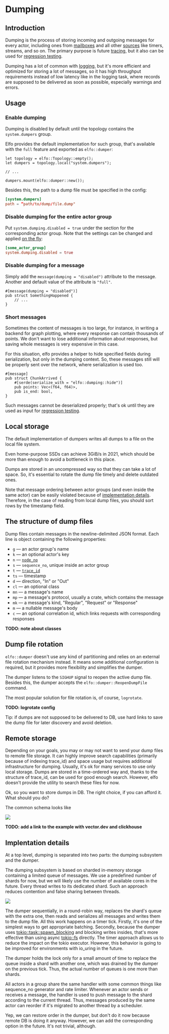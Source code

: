 # Dumping

## Introduction

Dumping is the process of storing incoming and outgoing messages for every actor, including ones from [mailboxes][mailbox] and all other [sources][source] like timers, streams, and so on. The primary purpose is future [tracing][tracing], but it also can be used for [regression testing][regression].

Dumping has a lot of common with [logging][logging], but it's more efficient and optimized for storing a lot of messages, so it has high throughput requirements instead of low latency like in the logging task, where records are supposed to be delivered as soon as possible, especially warnings and errors.

## Usage

### Enable dumping

Dumping is disabled by default until the topology contains the `system.dumpers` group.

Elfo provides the default implementation for such group, that's available with the `full` feature and exported as `elfo::dumper`:
```rust,ignore
let topology = elfo::Topology::empty();
let dumpers = topology.local("system.dumpers");

// ...

dumpers.mount(elfo::dumper::new());
```

Besides this, the path to a dump file must be specified in the config:
```toml
[system.dumpers]
path = “path/to/dump/file.dump"
```

### Disable dumping for the entire actor group

Put `system.dumping.disabled = true` under the section for the corresponding actor group. Note that the settings can be changed and applied [on the fly][configs]:
```toml
[some_actor_group]
system.dumping.disabled = true
```

### Disable dumping for a message

Simply add the `message(dumping = "disabled")` attribute to the message. Another and default value of the attribute is `"full"`.
```rust,ignore
#[message(dumping = "disabled")]
pub struct SomethingHappened {
    // ...
}
```

### Short messages

Sometimes the content of messages is too large, for instance, in writing a backend for graph plotting, where every response can contain thousands of points. We don't want to lose additional information about responses, but saving whole messages is very expensive in this case.

For this situation, elfo provides a helper to hide specified fields during serialization, but only in the dumping context. So, these messages still will be properly sent over the network, where serialization is used too.

```rust,ignore
#[message]
pub struct ChunkArrived {
    #[serde(serialize_with = "elfo::dumping::hide")]
    pub points: Vec<(f64, f64)>,
    pub is_end: bool,
}
```

Such messages cannot be deserialized properly; that's ok until they are used as input for [regression testing][regression].

## Local storage

The default implementation of dumpers writes all dumps to a file on the local file system.

Even home-purpose SSDs can achieve 3GiB/s in 2021, which should be more than enough to avoid a bottleneck in this place.

Dumps are stored in an uncompressed way so that they can take a lot of space. So, it's essential to rotate the dump file timely and delete outdated ones.

Note that message ordering between actor groups (and even inside the same actor) can be easily violated because of [implementation details][implementation]. Therefore, in the case of reading from local dump files, you should sort rows by the timestamp field.

## The structure of dump files

Dump files contain messages in the newline-delimited JSON format. Each line is object containing the following properties:
* `g` — an actor group's name
* `k` — an optional actor's key
* `n` — [`node_no`][distributed]
* `s` — `sequence_no`, unique inside an actor group
* `t` — [`trace_id`][tracing]
* `ts` — timestamp
* `d` — direction, "In" or "Out"
* `cl` — an optional class
* `mn` — a message's name
* `mp` — a message's protocol, usually a crate, which contains the message
* `mk` — a message's kind, "Regular", "Request" or "Response"
* `m` — a nullable message's body
* `c` — an optional correlation id, which links requests with corresponding responses

**TODO: note about classes**

## Dump file rotation

`elfo::dumper` doesn't use any kind of partitioning and relies on an external file rotation mechanism instead. It means some additional configuration is required, but it provides more flexibility and simplifies the dumper.

The dumper listens to the `SIGHUP` signal to reopen the active dump file. Besides this, the dumper accepts the `elfo::dumper::ReopenDumpFile` command.

The most popular solution for file rotation is, of course, `logrotate`.

**TODO: logrotate config**

Tip: if dumps are not supposed to be delivered to DB, use hard links to save the dump file for later discovery and avoid deletion.

## Remote storage

Depending on your goals, you may or may not want to send your dump files to remote file storage. It can highly improve search capabilities (primarily because of indexing trace_id) and space usage but requires additional infrastructure for dumping. Usually, it's ok for many services to use only local storage. Dumps are stored in a time-ordered way and, thanks to the structure of trace_id, can be used for good enough search. However, elfo doesn't provide the utility to search these files for now.

Ok, so you want to store dumps in DB. The right choice, if you can afford it. What should you do?

The common schema looks like

![](assets/dumping-infrastructure.svg)

**TODO: add a link to the example with vector.dev and clickhouse**

## Implentation details

At a top level, dumping is separated into two parts: the dumping subsystem and the dumper.

The dumping subsystem is based on sharded in-memory storage containing a limited queue of messages. We use a predefined number of shards for now, but we will likely use the number of available cores in the future. Every thread writes to its dedicated shard. Such an approach reduces contention and false sharing between threads.

![](assets/dumping-implementation-details.svg)

The dumper sequentially, in a round-robin way, replaces the shard's queue with the extra one, then reads and serializes all messages and writes them to the dump file. All this work happens on a timer tick. Firstly,  it's one of the simplest ways to get appropriate batching. Secondly, because the dumper uses [tokio::task::spawn_blocking](https://docs.rs/tokio/1/tokio/task/fn.spawn_blocking.html) and blocking writes insides, that's more effective than using async [tokio::fs](https://docs.rs/tokio/1/tokio/fs/index.html) directly. The timer approach allows us to reduce the impact on the tokio executor. However, this behavior is going to be improved for environments with io_uring in the future.

The dumper holds the lock only for a small amount of time to replace the queue inside a shard with another one, which was drained by the dumper on the previous tick. Thus, the actual number of queues is one more than shards.

All actors in a group share the same handler with some common things like sequence_no generator and rate limiter. Whenever an actor sends or receives a message, the handler is used to push message to the shard according to the current thread. Thus, messages produced by the same actor can reorder if it's migrated to another thread by a scheduler.

Yep, we can restore order in the dumper, but don't do it now because remote DB is doing it anyway. However, we can add the corresponding option in the future. It's not trivial, although.

[implementation]: #implementation-details

[mailbox]: ./ch02-01-a-mailbox.html
[source]: ./ch02-02-sources.html
[configs]: ./ch02-06-configuration.html
[distributed]: ./ch03-00-dustributed-actors.html
[logging]: ./ch04-01-logging.html
[tracing]: ./ch04-04-tracing.html
[regression]: ./ch06-02-the-replayer.html
